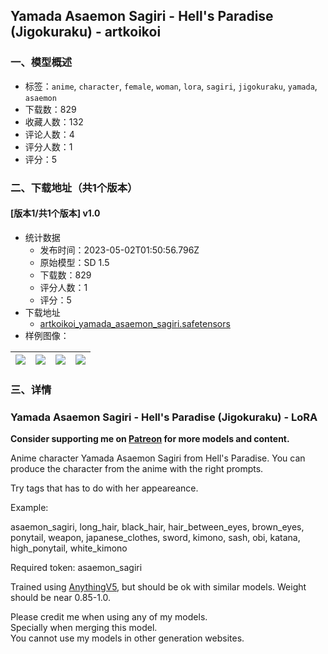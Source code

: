 ## Yamada Asaemon Sagiri - Hell's Paradise (Jigokuraku) - artkoikoi
### 一、模型概述

- 标签：`anime`, `character`, `female`, `woman`, `lora`, `sagiri`, `jigokuraku`, `yamada`, `asaemon`
- 下载数：829
- 收藏人数：132
- 评论人数：4
- 评分人数：1
- 评分：5

### 二、下载地址（共1个版本）

#### [版本1/共1个版本] v1.0

- 统计数据
  - 发布时间：2023-05-02T01:50:56.796Z
  - 原始模型：SD 1.5
  - 下载数：829
  - 评分人数：1
  - 评分：5
- 下载地址
  - [artkoikoi_yamada_asaemon_sagiri.safetensors](https://civitai.com/api/download/models/60193)
- 样例图像：

| <img src="https://image.civitai.com/xG1nkqKTMzGDvpLrqFT7WA/3efd8b95-7912-47d3-c616-15fe1c849000/width=450/657343.jpeg" /> | <img src="https://image.civitai.com/xG1nkqKTMzGDvpLrqFT7WA/67c1fa3b-7fb6-4c7e-06d4-f49412435300/width=450/657333.jpeg" /> | <img src="https://image.civitai.com/xG1nkqKTMzGDvpLrqFT7WA/c1898014-4123-4aca-995b-374392722200/width=450/657294.jpeg" /> | <img src="https://image.civitai.com/xG1nkqKTMzGDvpLrqFT7WA/f9367d82-a787-46d1-774a-a29cda6f4b00/width=450/657313.jpeg" /> |
| ---- | ---- | ---- | ---- |


### 三、详情
<h3><strong>Yamada Asaemon Sagiri - Hell's Paradise (Jigokuraku) - LoRA</strong></h3><p><strong>Consider supporting me on </strong><a target="_blank" rel="ugc" href="https://www.patreon.com/artkoikoi"><strong>Patreon</strong></a><strong> for more models and content.</strong></p><p></p><p>Anime character Yamada Asaemon Sagiri from Hell's Paradise. You can produce the character from the anime with the right prompts.</p><p>Try tags that has to do with her appeareance.</p><p></p><p>Example:</p><p>asaemon_sagiri, long_hair, black_hair, hair_between_eyes, brown_eyes, ponytail, weapon, japanese_clothes, sword, kimono, sash, obi, katana, high_ponytail, white_kimono</p><p></p><p>Required token: asaemon_sagiri</p><p></p><p>Trained using <a target="_blank" rel="ugc" href="https://civitai.com/models/9409/or-anything-v5">AnythingV5</a>, but should be ok with similar models. Weight should be near 0.85-1.0.</p><p></p><p>Please credit me when using any of my models.<br />Specially when merging this model.<br />You cannot use my models in other generation websites.</p>